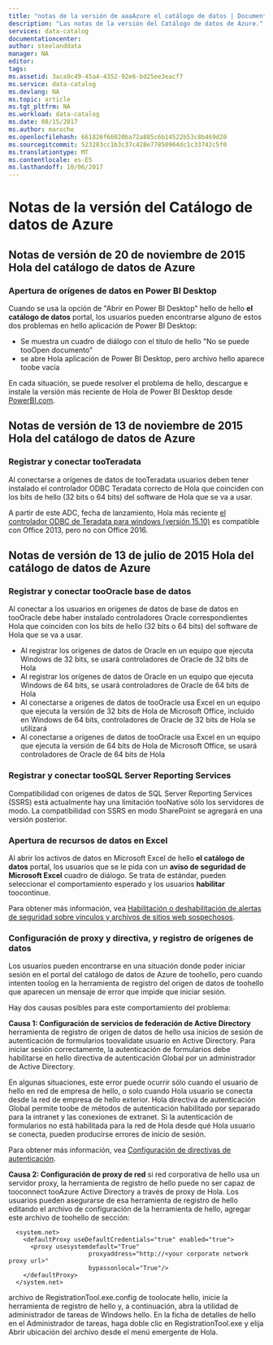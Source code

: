 ```yaml
---
title: "notas de la versión de aaaAzure el catálogo de datos | Documentos de Microsoft"
description: "Las notas de la versión del Catálogo de datos de Azure."
services: data-catalog
documentationcenter: 
author: steelanddata
manager: NA
editor: 
tags: 
ms.assetid: 3aca9c49-45a4-4352-92e6-bd25ee3eacf7
ms.service: data-catalog
ms.devlang: NA
ms.topic: article
ms.tgt_pltfrm: NA
ms.workload: data-catalog
ms.date: 08/15/2017
ms.author: maroche
ms.openlocfilehash: 661826f66020ba72a885c6b14522b53c8b469d20
ms.sourcegitcommit: 523283cc1b3c37c428e77850964dc1c33742c5f0
ms.translationtype: MT
ms.contentlocale: es-ES
ms.lasthandoff: 10/06/2017
---
```

# <a name="azure-data-catalog-release-notes"></a>Notas de la versión del Catálogo de datos de Azure
## <a name="notes-for-hello-november-20-2015-release-of-azure-data-catalog"></a>Notas de versión de 20 de noviembre de 2015 Hola del catálogo de datos de Azure
### <a name="opening-data-sources-in-power-bi-desktop"></a>Apertura de orígenes de datos en Power BI Desktop
Cuando se usa la opción de "Abrir en Power BI Desktop" hello de hello **el catálogo de datos** portal, los usuarios pueden encontrarse alguno de estos dos problemas en hello aplicación de Power BI Desktop:

* Se muestra un cuadro de diálogo con el título de hello "No se puede tooOpen documento"
* se abre Hola aplicación de Power BI Desktop, pero archivo hello aparece toobe vacía

En cada situación, se puede resolver el problema de hello, descargue e instale la versión más reciente de Hola de Power BI Desktop desde [PowerBI.com](https://powerbi.com).

## <a name="notes-for-hello-november-13-2015-release-of-azure-data-catalog"></a>Notas de versión de 13 de noviembre de 2015 Hola del catálogo de datos de Azure
### <a name="registering-and-connecting-tooteradata"></a>Registrar y conectar tooTeradata
Al conectarse a orígenes de datos de tooTeradata usuarios deben tener instalado el controlador ODBC Teradata correcto de Hola que coinciden con los bits de hello (32 bits o 64 bits) del software de Hola que se va a usar.

A partir de este ADC, fecha de lanzamiento, Hola más reciente [el controlador ODBC de Teradata para windows (versión 15.10)](http://downloads.teradata.com/download/connectivity/odbc-driver/windows) es compatible con Office 2013, pero no con Office 2016.

## <a name="notes-for-hello-july-13-2015-release-of-azure-data-catalog"></a>Notas de versión de 13 de julio de 2015 Hola del catálogo de datos de Azure
### <a name="registering-and-connecting-toooracle-database"></a>Registrar y conectar tooOracle base de datos
Al conectar a los usuarios en orígenes de datos de base de datos en tooOracle debe haber instalado controladores Oracle correspondientes Hola que coinciden con los bits de hello (32 bits o 64 bits) del software de Hola que se va a usar.

* Al registrar los orígenes de datos de Oracle en un equipo que ejecuta Windows de 32 bits, se usará controladores de Oracle de 32 bits de Hola
* Al registrar los orígenes de datos de Oracle en un equipo que ejecuta Windows de 64 bits, se usará controladores de Oracle de 64 bits de Hola
* Al conectarse a orígenes de datos de tooOracle usa Excel en un equipo que ejecuta la versión de 32 bits de Hola de Microsoft Office, incluido en Windows de 64 bits, controladores de Oracle de 32 bits de Hola se utilizará
* Al conectarse a orígenes de datos de tooOracle usa Excel en un equipo que ejecuta la versión de 64 bits de Hola de Microsoft Office, se usará controladores de Oracle de 64 bits de Hola

### <a name="registering-and-connecting-toosql-server-reporting-services"></a>Registrar y conectar tooSQL Server Reporting Services
Compatibilidad con orígenes de datos de SQL Server Reporting Services (SSRS) está actualmente hay una limitación tooNative sólo los servidores de modo. La compatibilidad con SSRS en modo SharePoint se agregará en una versión posterior.

### <a name="opening-data-assets-in-excel"></a>Apertura de recursos de datos en Excel
Al abrir los activos de datos en Microsoft Excel de hello **el catálogo de datos** portal, los usuarios que se le pida con un **aviso de seguridad de Microsoft Excel** cuadro de diálogo. Se trata de estándar, pueden seleccionar el comportamiento esperado y los usuarios **habilitar** toocontinue.

Para obtener más información, vea [Habilitación o deshabilitación de alertas de seguridad sobre vínculos y archivos de sitios web sospechosos](https://support.office.com/article/Enable-or-disable-security-alerts-about-links-and-files-from-suspicious-websites-A1AC6AE9-5C4A-4EB3-B3F8-143336039BBE).

### <a name="proxy-and-policy-configuration-and-data-source-registration"></a>Configuración de proxy y directiva, y registro de orígenes de datos
Los usuarios pueden encontrarse en una situación donde poder iniciar sesión en el portal del catálogo de datos de Azure de toohello, pero cuando intenten toolog en la herramienta de registro del origen de datos de toohello que aparecen un mensaje de error que impide que iniciar sesión.

Hay dos causas posibles para este comportamiento del problema:

**Causa 1: Configuración de servicios de federación de Active Directory** herramienta de registro de origen de datos de hello usa inicios de sesión de autenticación de formularios toovalidate usuario en Active Directory. Para iniciar sesión correctamente, la autenticación de formularios debe habilitarse en hello directiva de autenticación Global por un administrador de Active Directory.

En algunas situaciones, este error puede ocurrir sólo cuando el usuario de hello en red de empresa de hello, o solo cuando Hola usuario se conecta desde la red de empresa de hello exterior. Hola directiva de autenticación Global permite toobe de métodos de autenticación habilitado por separado para la intranet y las conexiones de extranet. Si la autenticación de formularios no está habilitada para la red de Hola desde qué Hola usuario se conecta, pueden producirse errores de inicio de sesión.

Para obtener más información, vea [Configuración de directivas de autenticación](https://technet.microsoft.com/library/dn486781.aspx).

**Causa 2: Configuración de proxy de red** si red corporativa de hello usa un servidor proxy, la herramienta de registro de hello puede no ser capaz de tooconnect tooAzure Active Directory a través de proxy de Hola. Los usuarios pueden asegurarse de esa herramienta de registro de hello editando el archivo de configuración de la herramienta de hello, agregar este archivo de toohello de sección:

      <system.net>
        <defaultProxy useDefaultCredentials="true" enabled="true">
          <proxy usesystemdefault="True"
                          proxyaddress="http://<your corporate network proxy url>"
                          bypassonlocal="True"/>
        </defaultProxy>
      </system.net>


archivo de RegistrationTool.exe.config de toolocate hello, inicie la herramienta de registro de hello y, a continuación, abra la utilidad de administrador de tareas de Windows hello. En la ficha de detalles de hello en el Administrador de tareas, haga doble clic en RegistrationTool.exe y elija Abrir ubicación del archivo desde el menú emergente de Hola.
